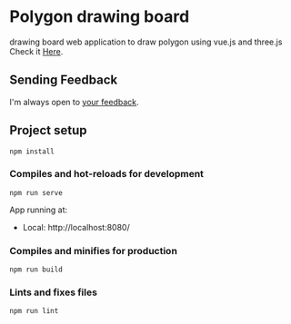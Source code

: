 # Polygon drawing board
drawing board web application to draw polygon using vue.js and three.js
Check it [Here](https://marwenayari.github.io/polygon-drawing-vue3-threejs/).


## Sending Feedback

I'm always open to [your feedback](https://github.com/marwenayari/polygon-drawing-board/issues).

## Project setup
```
npm install
```

### Compiles and hot-reloads for development
```
npm run serve
```
  App running at:
  - Local:   http://localhost:8080/
  
### Compiles and minifies for production
```
npm run build
```

### Lints and fixes files
```
npm run lint
```
